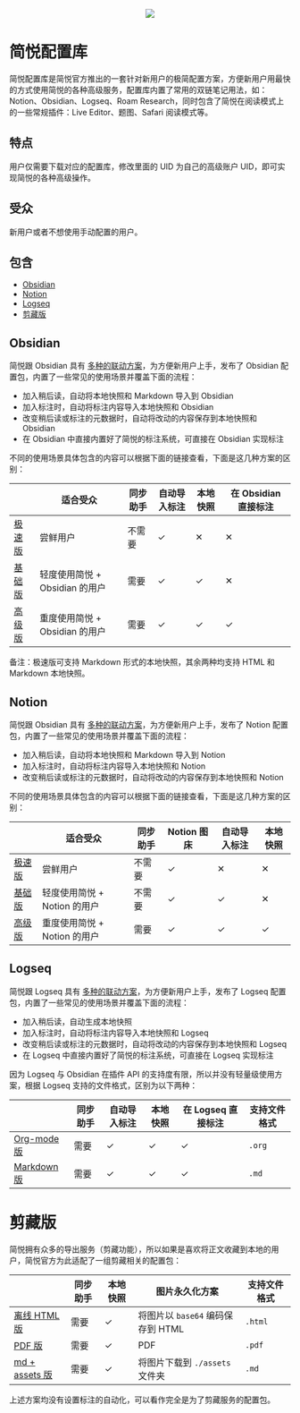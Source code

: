 <p align="center"><img src="https://cdn.jsdelivr.net/gh/23784148/upload-images@main/typora/20221003_1664779851.png" /></p>

# 简悦配置库

简悦配置库是简悦官方推出的一套针对新用户的极简配置方案，方便新用户用最快的方式使用简悦的各种高级服务，配置库内置了常用的双链笔记用法，如：Notion、Obsidian、Logseq、Roam Research，同时包含了简悦在阅读模式上的一些常规插件：Live Editor、题图、Safari 阅读模式等。

## 特点

用户仅需要下载对应的配置库，修改里面的 UID 为自己的高级账户 UID，即可实现简悦的各种高级操作。

## 受众

新用户或者不想使用手动配置的用户。

## 包含

- [Obsidian](#obsidian)
- [Notion](#notion)
- [Logseq](#obsidian)
- [剪藏版](#%E5%89%AA%E8%97%8F%E7%89%88)

## Obsidian

简悦跟 Obsidian 具有 [多种的联动方案](https://github.com/Kenshin/simpread/discussions?discussions_q=label%3Aobsidian)，为方便新用户上手，发布了 Obsidian 配置包，内置了一些常见的使用场景并覆盖下面的流程：

- 加入稍后读，自动将本地快照和 Markdown 导入到 Obsidian
- 加入标注时，自动将标注内容导入本地快照和 Obsidian
- 改变稍后读或标注的元数据时，自动将改动的内容保存到本地快照和 Obsidian
- 在 Obsidian 中直接内置好了简悦的标注系统，可直接在 Obsidian 实现标注

不同的使用场景具体包含的内容可以根据下面的链接查看，下面是这几种方案的区别：

|                                                        | 适合受众                        | 同步助手 | 自动导入标注 | 本地快照 | 在 Obsidian 直接标注 |
| ------------------------------------------------------ | ------------------------------- | -------- | ------------ | -------- | -------------------- |
| [极速版](obsidian%40little/Getting%20Started.md)       | 尝鲜用户                        | 不需要   | ✓            | ✕        | ✕                    |
| [基础版](obsidian%40localrestapi/Getting%20Started.md) | 轻度使用简悦 +  Obsidian 的用户 | 需要     | ✓            | ✓        | ✕                    |
| [高级版](obsidian%40sync/Getting%20Started.md)         | 重度使用简悦 + Obsidian 的用户  | 需要     | ✓            | ✓        | ✓                    |

备注：极速版可支持 Markdown 形式的本地快照，其余两种均支持 HTML 和 Markdown 本地快照。

## Notion

简悦跟 Obsidian 具有 [多种的联动方案](https://github.com/Kenshin/simpread/discussions?discussions_q=label%3Anotion)，为方便新用户上手，发布了 Notion 配置包，内置了一些常见的使用场景并覆盖下面的流程：

- 加入稍后读，自动将本地快照和 Markdown 导入到 Notion
- 加入标注时，自动将标注内容导入本地快照和 Notion
- 改变稍后读或标注的元数据时，自动将改动的内容保存到本地快照和 Notion

不同的使用场景具体包含的内容可以根据下面的链接查看，下面是这几种方案的区别：

|                                              | 适合受众                 | 同步助手 | Notion 图床 | 自动导入标注 | 本地快照 |
|----------------------------------------------|----------------------|------|-----------|--------|------|
| [极速版](notion%40base/Getting%20Started.md)    | 尝鲜用户                 | 不需要  | ✓         | ✕      | ✕    |
| [基础版](notion%40enhance/Getting%20Started.md) | 轻度使用简悦 +  Notion 的用户 | 不需要  | ✓         | ✓      | ✕    |
| [高级版](notion%40sync/Getting%20Started.md)    | 重度使用简悦 + Notion 的用户  | 需要   | ✓         | ✓      | ✓    |

## Logseq

简悦跟 Logseq 具有 [多种的联动方案](https://github.com/Kenshin/simpread/discussions?discussions_q=label%3Alogseq)，为方便新用户上手，发布了 Logseq 配置包，内置了一些常见的使用场景并覆盖下面的流程：

- 加入稍后读，自动生成本地快照
- 加入标注时，自动将标注内容导入本地快照和 Logseq
- 改变稍后读或标注的元数据时，自动将改动的内容保存到本地快照和 Logseq
- 在 Logseq 中直接内置好了简悦的标注系统，可直接在 Logseq 实现标注

因为 Logseq 与 Obsidian 在插件 API 的支持度有限，所以并没有轻量级使用方案，根据 Logseq 支持的文件格式，区别为以下两种：

|                                                     | 同步助手 | 自动导入标注 | 本地快照 | 在 Logseq 直接标注 | 支持文件格式 |
|-----------------------------------------------------|------|--------|------|---------------|--------|
| [Org-mode 版](logseq%40orgmode/Getting%20Started.md) | 需要   | ✓      | ✓    | ✓             | `.org` |
| [Markdown 版](logseq%40md/Getting%20Started.md)      | 需要   | ✓      | ✓    | ✓             | `.md`  |

# 剪藏版

简悦拥有众多的导出服务（剪藏功能），所以如果是喜欢将正文收藏到本地的用户，简悦官方为此适配了一组剪藏相关的配置包：

|                                               | 同步助手 | 本地快照 | 图片永久化方案                    | 支持文件格式 |
| --------------------------------------------- | -------- | -------- | --------------------------------- | ------------ |
| [离线 HTML 版](snapshot/Getting%20Started.md) | 需要     | ✓        | 将图片以 `base64` 编码保存到 HTML | `.html`      |
| [PDF 版](pdf/Getting%20Started.md)            | 需要     | ✓        | PDF                               | `.pdf`       |
| [md + assets 版](assets/Getting%20Started.md) | 需要     | ✓        | 将图片下载到 `./assets` 文件夹    | `.md`        |

上述方案均没有设置标注的自动化，可以看作完全是为了剪藏服务的配置包。
